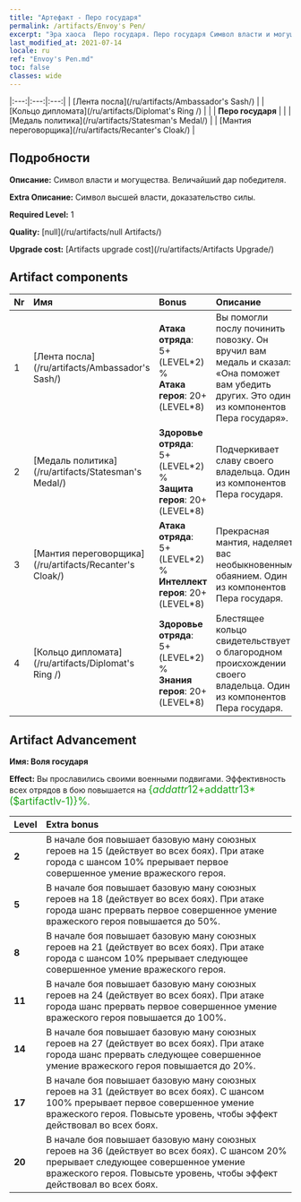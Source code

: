 ```yaml
---
title: "Артефакт - Перо государя"
permalink: /artifacts/Envoy's Pen/
excerpt: "Эра хаоса  Перо государя. Перо государя Символ власти и могущества. Величайший дар победителя."
last_modified_at: 2021-07-14
locale: ru
ref: "Envoy's Pen.md"
toc: false
classes: wide
---
```


  |:---:|:---:|:---:| 
  |  [Лента посла](/ru/artifacts/Ambassador's Sash/) |   |  [Кольцо дипломата](/ru/artifacts/Diplomat's Ring /) | 
  |   | **Перо государя** |  | 
  |  [Медаль политика](/ru/artifacts/Statesman's Medal/) |   |  [Мантия переговорщика](/ru/artifacts/Recanter's Cloak/) | 


## Подробности

 **Описание:** Символ власти и могущества. Величайший дар победителя.

 **Extra Описание:** Символ высшей власти, доказательство силы.

 **Required Level:** 1

 **Quality:** [null](/ru/artifacts/null Artifacts/)

 **Upgrade cost:** [Artifacts upgrade cost](/ru/artifacts/Artifacts Upgrade/)



## Artifact components

  | Nr |    Имя    |   Bonus | Описание | 
  |:---|:-----------|:--------|:------------| 
  | 1 | [Лента посла](/ru/artifacts/Ambassador's Sash/) | **Атака отряда**: 5+(LEVEL\*2) %<br/>**Атака героя**: 20+(LEVEL\*8) | Вы помогли послу починить повозку. Он вручил вам медаль и сказал: «Она поможет вам убедить других. Это один из компонентов Пера государя». | 
  | 2 | [Медаль политика](/ru/artifacts/Statesman's Medal/) | **Здоровье отряда**: 5+(LEVEL\*2) %<br/>**Защита героя**: 20+(LEVEL\*8) | Подчеркивает славу своего владельца. Один из компонентов Пера государя. | 
  | 3 | [Мантия переговорщика](/ru/artifacts/Recanter's Cloak/) | **Атака отряда**: 5+(LEVEL\*2) %<br/>**Интеллект героя**: 20+(LEVEL\*8) | Прекрасная мантия, наделяет вас необыкновенным обаянием. Один из компонентов Пера государя. | 
  | 4 | [Кольцо дипломата](/ru/artifacts/Diplomat's Ring /) | **Здоровье отряда**: 5+(LEVEL\*2) %<br/>**Знания героя**: 20+(LEVEL\*8) | Блестящее кольцо свидетельствует о благородном происхождении своего владельца. Один из компонентов Пера государя. | 


## Artifact Advancement

 **Имя: Воля государя**

 **Effect:** Вы прославились своими военными подвигами. Эффективность всех отрядов в бою повышается на <span style="color: #1ca216;font-size:18px">{$addattr12+$addattr13*($artifactlv-1)}%</span>.

  |  Level  |    Extra bonus  | 
  |:--------|:----------------| 
  | **2** | В начале боя повышает базовую ману союзных героев на 15 (действует во всех боях). При атаке города с шансом 10% прерывает первое совершенное умение вражеского героя. | 
  | **5** | В начале боя повышает базовую ману союзных героев на 18 (действует во всех боях). При атаке города шанс прервать первое совершенное умение вражеского героя повышается до 50%. | 
  | **8** | В начале боя повышает базовую ману союзных героев на 21 (действует во всех боях). При атаке города с шансом 10% прерывает следующее совершенное умение вражеского героя. | 
  | **11** | В начале боя повышает базовую ману союзных героев на 24 (действует во всех боях). При атаке города шанс прервать первое совершенное умение вражеского героя повышается до 100%. | 
  | **14** | В начале боя повышает базовую ману союзных героев на 27 (действует во всех боях). При атаке города шанс прервать следующее совершенное умение вражеского героя повышается до 20%. | 
  | **17** | В начале боя повышает базовую ману союзных героев на 31 (действует во всех боях). С шансом 100% прерывает первое совершенное умение вражеского героя. Повысьте уровень, чтобы эффект действовал во всех боях. | 
  | **20** | В начале боя повышает базовую ману союзных героев на 36 (действует во всех боях). С шансом 20% прерывает следующее совершенное умение вражеского героя. Повысьте уровень, чтобы эффект действовал во всех боях. | 
